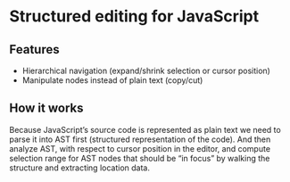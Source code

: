 # Structured editing for JavaScript

## Features

* Hierarchical navigation (expand/shrink selection or cursor position)
* Manipulate nodes instead of plain text (copy/cut)

## How it works

Because JavaScript’s source code is represented as plain text we need to parse it into AST first (structured representation of the code). And then analyze AST, with respect to cursor position in the editor, and compute selection range for AST nodes that should be “in focus” by walking the structure and extracting location data.
